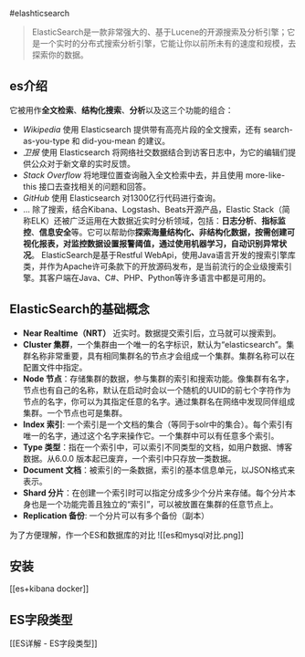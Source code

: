 #elashticsearch
>ElasticSearch是一款非常强大的、基于Lucene的开源搜索及分析引擎；它是一个实时的分布式搜索分析引擎，它能让你以前所未有的速度和规模，去探索你的数据。
## es介绍
它被用作**全文检索**、**结构化搜索**、**分析**以及这三个功能的组合：
- _Wikipedia_ 使用 Elasticsearch 提供带有高亮片段的全文搜索，还有 search-as-you-type 和 did-you-mean 的建议。
- _卫报_ 使用 Elasticsearch 将网络社交数据结合到访客日志中，为它的编辑们提供公众对于新文章的实时反馈。
- _Stack Overflow_ 将地理位置查询融入全文检索中去，并且使用 more-like-this 接口去查找相关的问题和回答。
- _GitHub_ 使用 Elasticsearch 对1300亿行代码进行查询。
- ...
除了搜索，结合Kibana、Logstash、Beats开源产品，Elastic Stack（简称ELK）还被广泛运用在大数据近实时分析领域，包括：**日志分析**、**指标监控**、**信息安全**等。它可以帮助你**探索海量结构化、非结构化数据，按需创建可视化报表，对监控数据设置报警阈值，通过使用机器学习，自动识别异常状况**。
ElasticSearch是基于Restful WebApi，使用Java语言开发的搜索引擎库类，并作为Apache许可条款下的开放源码发布，是当前流行的企业级搜索引擎。其客户端在Java、C#、PHP、Python等许多语言中都是可用的。
##  ElasticSearch的基础概念
- **Near Realtime（NRT）** 近实时。数据提交索引后，立马就可以搜索到。
- **Cluster 集群**，一个集群由一个唯一的名字标识，默认为“elasticsearch”。集群名称非常重要，具有相同集群名的节点才会组成一个集群。集群名称可以在配置文件中指定。
- **Node 节点**：存储集群的数据，参与集群的索引和搜索功能。像集群有名字，节点也有自己的名称，默认在启动时会以一个随机的UUID的前七个字符作为节点的名字，你可以为其指定任意的名字。通过集群名在网络中发现同伴组成集群。一个节点也可是集群。
- **Index 索引**: 一个索引是一个文档的集合（等同于solr中的集合）。每个索引有唯一的名字，通过这个名字来操作它。一个集群中可以有任意多个索引。
- **Type 类型**：指在一个索引中，可以索引不同类型的文档，如用户数据、博客数据。从6.0.0 版本起已废弃，一个索引中只存放一类数据。
- **Document 文档**：被索引的一条数据，索引的基本信息单元，以JSON格式来表示。
- **Shard 分片**：在创建一个索引时可以指定分成多少个分片来存储。每个分片本身也是一个功能完善且独立的“索引”，可以被放置在集群的任意节点上。
- **Replication 备份**: 一个分片可以有多个备份（副本）

为了方便理解，作一个ES和数据库的对比
![[es和mysql对比.png]]
## 安装
[[es+kibana docker]]
## ES字段类型
[[ES详解 - ES字段类型]]

